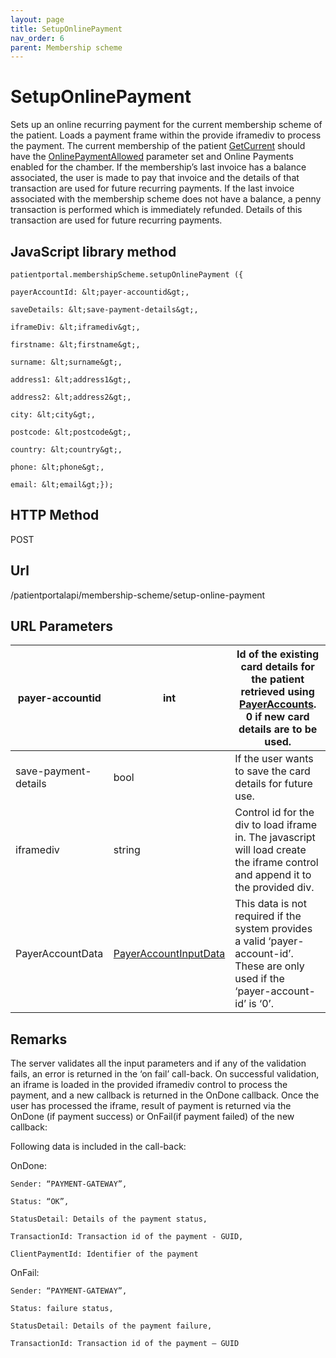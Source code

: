 ```yaml
---
layout: page
title: SetupOnlinePayment
nav_order: 6
parent: Membership scheme
---
```


# SetupOnlinePayment

Sets up an online recurring payment for the current membership scheme of the patient. Loads a payment frame within the provide iframediv to process the payment. The current membership of the patient [GetCurrent](#_GetCurrent) should have the [OnlinePaymentAllowed](#_Properties_1) parameter set and Online Payments enabled for the chamber. If the membership’s last invoice has a balance associated, the user is made to pay that invoice and the details of that transaction are used for future recurring payments. If the last invoice associated with the membership scheme does not have a balance, a penny transaction is performed which is immediately refunded. Details of this transaction are used for future recurring payments.

## JavaScript library method

```
patientportal.membershipScheme.setupOnlinePayment ({

payerAccountId: &lt;payer-accountid&gt;,

saveDetails: &lt;save-payment-details&gt;,

iframeDiv: &lt;iframediv&gt;,

firstname: &lt;firstname&gt;,

surname: &lt;surname&gt;,

address1: &lt;address1&gt;,

address2: &lt;address2&gt;,

city: &lt;city&gt;,

postcode: &lt;postcode&gt;,

country: &lt;country&gt;,

phone: &lt;phone&gt;,

email: &lt;email&gt;});
```

## HTTP Method

POST

## ****Url****

/patientportalapi/membership-scheme/setup-online-payment

## URL Parameters

| payer-accountid | int | Id of the existing card details for the patient retrieved using [PayerAccounts](#_PayerAccounts). 0 if new card details are to be used. |
| --- | --- | --- |
| save-payment-details | bool | If the user wants to save the card details for future use. |
| iframediv | string | Control id for the div to load iframe in. The javascript will load create the iframe control and append it to the provided div. |
| PayerAccountData | [PayerAccountInputData](#_PayerAccountData) | This data is not required if the system provides a valid ‘payer-account-id’. These are only used if the ‘payer-account-id’ is ‘0’. |

## Remarks

The server validates all the input parameters and if any of the validation fails, an error is returned in the ‘on fail’ call-back. On successful validation, an iframe is loaded in the provided iframediv control to process the payment, and a new callback is returned in the OnDone callback. Once the user has processed the iframe, result of payment is returned via the OnDone (if payment success) or OnFail(if payment failed) of the new callback:

Following data is included in the call-back:

OnDone:

```
Sender: “PAYMENT-GATEWAY”,

Status: “OK”,

StatusDetail: Details of the payment status,

TransactionId: Transaction id of the payment - GUID,

ClientPaymentId: Identifier of the payment
```

OnFail:

```
Sender: “PAYMENT-GATEWAY”,

Status: failure status,

StatusDetail: Details of the payment failure,

TransactionId: Transaction id of the payment – GUID
```

